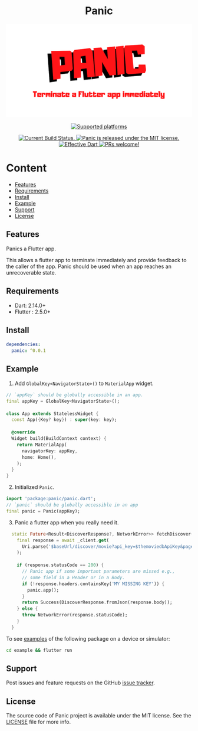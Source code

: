 <h1 align="center">Panic</h1>

<p align="center">
  <a href="https://github.com/minikin/panic/">
    <img src="https://github.com/minikin/panic/blob/main/github_assets/panic.png?raw=true" alt="Panic screenshots" />
  </a>
</p>

<p align="center">

  <p align="center">
  <a href="https://github.com/minikin/panic">
    <img src="https://img.shields.io/badge/platforms-iOS%20%7C%20iPadOS%20%7C%20macOS%20%7C%20Android%20%7C%20Linux%20%7C%20Windows-green.svg" alt="Supported platforms" />
  </a>
 <p align="center">
   
   <a href="https://github.com/minikin/panic/actions">
    <img src="https://github.com/minikin/panic/actions/workflows/on_pull_request.yml/badge.svg" alt="Current Build Status." />
  </a>
   
   <a href="https://github.com/minikin/panic/blob/main/LICENSE">
    <img src="https://img.shields.io/badge/license-MIT-blue.svg" alt="Panic is released under the MIT license." />
  </a>

  <a href="https://github.com/tenhobi/effective_dart">
    <img src="https://img.shields.io/badge/style-effective_dart-40c4ff.svg" alt="Effective Dart" />
  </a>

  <a href="https://github.com/minikin/panic/blob/main/CODE_OF_CONDUCT.md">
    <img src="https://img.shields.io/badge/PRs-welcome-brightgreen.svg" alt="PRs welcome!" />
  </a>

  </br>

</p>

# Content

- [Features](#features)
- [Requirements](#requirements)
- [Install](#install)
- [Example](#example)
- [Support](#support)
- [License](#license)

## Features

Panics a Flutter app.

This allows a flutter app to terminate immediately and provide feedback to the caller of the app.
Panic should be used when an app reaches an unrecoverable state.

## Requirements

- Dart: 2.14.0+
- Flutter : 2.5.0+

## Install

```yaml
dependencies:
  panic: ^0.0.1
```

## Example

1. Add `GlobalKey<NavigatorState>()` to `MaterialApp` widget.

```dart
// `appKey` should be globally accessible in an app.
final appKey = GlobalKey<NavigatorState>();

class App extends StatelessWidget {
  const App({Key? key}) : super(key: key);

  @override
  Widget build(BuildContext context) {
    return MaterialApp(
      navigatorKey: appKey,
      home: Home(),
    );
  }
}

```

2. Initialized `Panic`.

```dart
import 'package:panic/panic.dart';
// `panic` should be globally accessible in an app
final panic = Panic(appKey);
```

3. Panic a flutter app when you really need it.

```dart
  static Future<Result<DiscoverResponse?, NetworkError>> fetchDiscover() async {
    final response = await _client.get(
      Uri.parse('$baseUrl/discover/movie?api_key=$themoviedbApiKey&page=1'),
    );

    if (response.statusCode == 200) {
      // Panic app if some important parameters are missed e.g.,
      // some field in a Header or in a Body.
      if (!response.headers.containsKey('MY MISSING KEY')) {
        panic.app();
      }
      return Success(DiscoverResponse.fromJson(response.body));
    } else {
      throw NetworkError(response.statusCode);
    }
  }
```

To see [examples](https://github.com/minikin/panic/tree/main/example) of the following package on a device or simulator:

```sh
cd example && flutter run
```

## Support

Post issues and feature requests on the GitHub [issue tracker](https://github.com/minikin/panic/issues).

## License

The source code of Panic project is available under the MIT license.
See the [LICENSE](https://github.com/minikin/panic/blob/main/LICENSE) file for more info.
